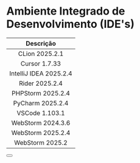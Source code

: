 <script setup>
  import Button from "/components/Button.vue";
</script>

# Ambiente Integrado de Desenvolvimento (IDE's)

|       Descrição        |
|:----------------------:|
|     CLion 2025.2.1     |
|     Cursor 1.7.33      |
| IntelliJ IDEA 2025.2.4 |
|     Rider 2025.2.4     |
|   PHPStorm 2025.2.4    |
|    PyCharm 2025.2.4    |
|     VSCode 1.103.1     |
|   WebStorm 2024.3.6    |
|   WebStorm 2025.2.4    |
|    WebStorm 2025.2     |

<Button URL="https://drive.google.com/uc?export=download&id=1voHW0eTxj15eiMJd9bHsNkbY4bSPQpr6" type="KIT" name="IDE's" />